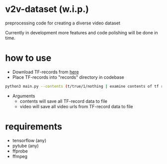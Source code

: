 # v2v-dataset (w.i.p.)
preprocessing code for creating a diverse video dataset

Currently in development more features and code polishing will be done in time.

# how to use

* Download TF-records from [here](https://research.google.com/youtube8m/download.html)
* Place TF-records into  "records"  directory in codebase

```bash
python3 main.py --contents (t/true/1/nothing | examine contents of tf records) --video (t/true/1/nothing | process videos) --num (int | specify number of videos to be processed)
```
* Arguments
  * contents  will save all TF-record data to file
  * video  will save all video urls from TF-record data to file

# requirements 

* tensorflow (any)
* pytube (any)
* ffprobe
* ffmpeg
